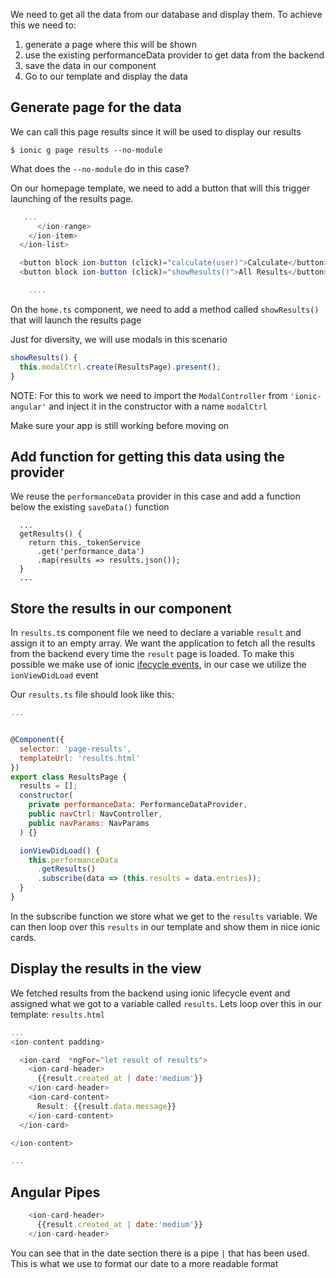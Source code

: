 We need to get all the data from our database and display them. To achieve this we need to:

1. generate a page where this will be shown
2. use the existing performanceData provider to get data from the backend
3. save the data in our component
4. Go to our template and display the data

## Generate page for the data

We can call this page results since it will be used to display our results
```shell
$ ionic g page results --no-module
```
What does the `--no-module` do in this case?

On our homepage template, we need to add a button that will this trigger launching of the results page.
```javascript
   ...
      </ion-range>
    </ion-item>
  </ion-list>

  <button block ion-button (click)="calculate(user)">Calculate</button>
  <button block ion-button (click)="showResults()">All Results</button>

    ....
```
On the `home.ts` component, we need to add a method called `showResults()` that will launch the results page

Just for diversity, we will use modals in this scenario
```javascript
showResults() {
  this.modalCtrl.create(ResultsPage).present();
}
```
NOTE: For this to work we need to import the `ModalController` from `'ionic-angular'` and inject it in the constructor with a name `modalCtrl`

Make sure your app is still working before moving on

## Add function for getting this data using the provider
We reuse the `performanceData` provider in this case and add a function below the existing `saveData()` function

```javacript
  ...
  getResults() {
    return this._tokenService
      .get('performance_data')
      .map(results => results.json());
  }
  ...
```

## Store the results in our component

In `results.t`s component file we need to declare a variable `result` and assign it to an empty array. We want the application to fetch all the results from the backend every time the `result` page is loaded. To make this possible we make use of ionic [ifecycle events](https://blog.ionicframework.com/navigating-lifecycle-events/), in our case we utilize the `ionViewDidLoad` event

Our `results.ts` file should look like this:
```javascript
...


@Component({
  selector: 'page-results',
  templateUrl: 'results.html'
})
export class ResultsPage {
  results = [];
  constructor(
    private performanceData: PerformanceDataProvider,
    public navCtrl: NavController,
    public navParams: NavParams
  ) {}

  ionViewDidLoad() {
    this.performanceData
      .getResults()
      .subscribe(data => (this.results = data.entries));
  }
}
```
In the subscribe function we store what we get to the `results` variable. We can then loop over this `results` in our template and show them in nice ionic cards.

## Display the results in the view

We fetched results from the backend using ionic lifecycle event and assigned what we got to a variable called `results`. Lets loop over this in our template: `results.html`

```javascript
...
<ion-content padding>

  <ion-card  *ngFor="let result of results">
    <ion-card-header>
      {{result.created_at | date:'medium'}}
    </ion-card-header>
    <ion-card-content>
      Result: {{result.data.message}}
    </ion-card-content>
  </ion-card>

</ion-content>

...
```
## Angular Pipes
```javascript
    <ion-card-header>
      {{result.created_at | date:'medium'}}
    </ion-card-header>
```
You can see that in the date section there is a pipe `|` that has been used. This is what we use to format our date to a more readable format

